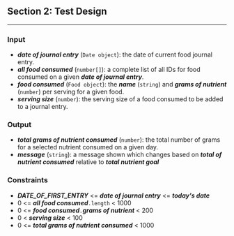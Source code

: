 ## Section 2: Test Design
***
### Input
* ***date of journal entry*** (``Date object``): the date of current food journal entry.
* ***all food consumed*** (``number[]``): a complete list of all IDs for food consumed on a given ***date of journal entry***.
* ***food consumed*** (``Food object``):
the ***name*** (``string``) and ***grams of nutrient*** (``number``) per serving for a given food.
* ***serving size*** (``number``): the serving size of a food consumed to be added to a journal entry.

### Output
* ***total grams of nutrient consumed*** (``number``): the total number of grams for a selected nutrient consumed on a given day.
* ***message*** (``string``): a message shown which changes based on ***total of nutrient consumed*** relative to ***total nutrient goal*** 

### Constraints
* ***DATE_OF_FIRST_ENTRY*** <= ***date of journal entry*** <= ***today's date***
* 0 <= ***all food consumed***```.length``` < 1000
* 0 <= ***food consumed***```.```***grams of nutrient*** < 200
* 0 < ***serving size*** < 100
* 0 <= ***total grams of nutrient consumed*** < 1000